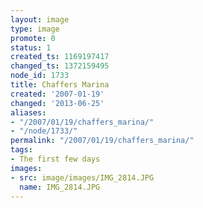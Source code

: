 ```yaml
---
layout: image
type: image
promote: 0
status: 1
created_ts: 1169197417
changed_ts: 1372159495
node_id: 1733
title: Chaffers Marina
created: '2007-01-19'
changed: '2013-06-25'
aliases:
- "/2007/01/19/chaffers_marina/"
- "/node/1733/"
permalink: "/2007/01/19/chaffers_marina/"
tags:
- The first few days
images:
- src: image/images/IMG_2814.JPG
  name: IMG_2814.JPG
---
```


